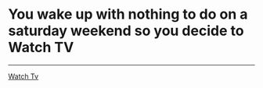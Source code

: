 # You wake up with nothing to do on a saturday weekend so you decide to Watch TV
---
[Watch Tv](Situations/Decision.md)